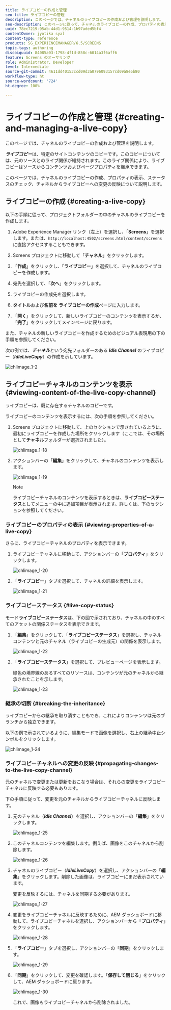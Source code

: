 ```yaml
---
title: ライブコピーの作成と管理
seo-title: ライブコピーの管理
description: このページでは、チャネルのライブコピーの作成および管理を説明します。
seo-description: このページに従って、チャネルのライブコピーの作成、プロパティの表示、ステータスの確認、チャネルからそのライブコピーへの変更の反映をおこないます。
uuid: 78ec7219-95ab-44d1-9514-1b97aded5bf4
contentOwner: jyotika syal
content-type: reference
products: SG_EXPERIENCEMANAGER/6.5/SCREENS
topic-tags: authoring
discoiquuid: 84085a03-1798-4f1d-858c-6014a3f6aff6
feature: Screens のオーサリング
role: Administrator, Developer
level: Intermediate
source-git-commit: 4611dd40153ccd09d3a0796093157cd09a8e5b80
workflow-type: ht
source-wordcount: '724'
ht-degree: 100%

---
```



# ライブコピーの作成と管理 {#creating-and-managing-a-live-copy}

このページでは、チャネルのライブコピーの作成および管理を説明します。

***ライブコピー***&#x200B;は、特定のサイトコンテンツのコピーです。このコピーについては、元のソースとのライブ関係が維持されます。このライブ関係により、ライブコピーはソースからコンテンツおよびページプロパティを継承できます。

このページでは、チャネルのライブコピーの作成、プロパティの表示、ステータスのチェック、チャネルからライブコピーへの変更の反映について説明します。


## ライブコピーの作成 {#creating-a-live-copy}

以下の手順に従って、プロジェクトフォルダーの中のチャネルのライブコピーを作成します。

1. Adobe Experience Manager リンク（左上）を選択し、「**Screens**」を選択します。または、`http://localhost:4502/screens.html/content/screens` に直接アクセスすることもできます。

1. Screens プロジェクトに移動して「**チャネル**」をクリックします。
1. 「**作成**」をクリックし、「**ライブコピー**」を選択して、チャネルのライブコピーを作成します。

1. 宛先を選択して、「**次へ**」をクリックします。
1. ライブコピーの作成先を選択します。
1. **タイトル**&#x200B;および&#x200B;**名前を** **ライブコピーの作成**&#x200B;ページに入力します。

1. 「**開く**」をクリックして、新しいライブコピーのコンテンツを表示するか、「**完了**」をクリックしてメインページに戻ります。

また、チャネルの新しいライブコピーを作成するためのビジュアル表現用の下の手順を参照してください。

次の例では、***チャネル***&#x200B;という宛先フォルダーのある ***Idle Channel*** のライブコピー（***IdleLiveCopy***）の作成を示しています。

![chlimage_1-2](assets/chlimage_1-2.gif)

## ライブコピーチャネルのコンテンツを表示 {#viewing-content-of-the-live-copy-channel}

ライブコピーは、既に存在するチャネルのコピーです。

ライブコピーのコンテンツを表示するには、次の手順を参照してください。

1. Screens プロジェクトに移動して、上のセクションで示されているように、最初にライブコピーを作成した場所をクリックします（ここでは、その場所として&#x200B;**チャネル**&#x200B;フォルダーが選択されました）。

   ![chlimage_1-18](assets/chlimage_1-18.png)

1. アクションバーの「**編集**」をクリックして、チャネルのコンテンツを表示します。

   ![chlimage_1-19](assets/chlimage_1-19.png)

   >[!NOTE]
   >
   >ライブコピーチャネルのコンテンツを表示するときは、**ライブコピーステータス**&#x200B;としてメニューの中に追加項目が表示されます。詳しくは、下のセクションを参照してください。

### ライブコピーのプロパティの表示 {#viewing-properties-of-a-live-copy}

さらに、ライブコピーチャネルのプロパティを表示できます。

1. ライブコピーチャネルに移動して、アクションバーの「**プロパティ**」をクリックします。

   ![chlimage_1-20](assets/chlimage_1-20.png)

1. 「**ライブコピー**」タブを選択して、チャネルの詳細を表示します。

   ![chlimage_1-21](assets/chlimage_1-21.png)

### ライブコピーステータス {#live-copy-status}

モード&#x200B;**ライブコピーステータス**&#x200B;は、下の図で示されており、チャネルの中のすべてのアセットの関係ステータスを表示できます。

1. 「**編集**」をクリックして、「**ライブコピーステータス**」を選択し、チャネルコンテンツと元のチャネル（ライブコピーの生成元）の関係を表示します。

   ![chlimage_1-22](assets/chlimage_1-22.png)

1. 「**ライブコピーステータス**」を選択して、プレビューページを表示します。

   緑色の境界線のあるすべてのリソースは、コンテンツが元のチャネルから継承されたことを示します。

   ![chlimage_1-23](assets/chlimage_1-23.png)

### 継承の切断 {#breaking-the-inheritance}

ライブコピーからの継承を取り消すこともでき、これによりコンテンツは元のブランチから独立できます。

以下の例で示されているように、編集モードで画像を選択し、右上の継承中止シンボルをクリックします。

![chlimage_1-24](assets/chlimage_1-24.png)

### ライブコピーチャネルへの変更の反映 {#propagating-changes-to-the-live-copy-channel}

元のチャネルで変更または更新をおこなう場合は、それらの変更をライブコピーチャネルに反映する必要もあります。

下の手順に従って、変更を元のチャネルからライブコピーチャネルに反映します。

1. 元のチャネル（***Idle Channel***）を選択し、アクションバーの「**編集**」をクリックします。

   ![chlimage_1-25](assets/chlimage_1-25.png)

1. このチャネルコンテンツを編集します。例えば、画像をこのチャネルから削除します。

   ![chlimage_1-26](assets/chlimage_1-26.png)

1. チャネルのライブコピー（***IdleLiveCopy***）を選択し、アクションバーの「**編集**」をクリックします。削除した画像は、ライブコピーにまだ表示されています。

   変更を反映するには、チャネルを同期する必要があります。

   ![chlimage_1-27](assets/chlimage_1-27.png)

1. 変更をライブコピーチャネルに反映するために、AEM ダッシュボードに移動して、ライブコピーチャネルを選択し、アクションバーから「**プロパティ**」をクリックします。

   ![chlimage_1-28](assets/chlimage_1-28.png)

1. 「**ライブコピー**」タブを選択し、アクションバーの「**同期**」をクリックします。

   ![chlimage_1-29](assets/chlimage_1-29.png)

1. 「**同期**」をクリックして、変更を確認します。「**保存して閉じる**」をクリックして、AEM ダッシュボードに戻ります。

   ![chlimage_1-30](assets/chlimage_1-30.png)

   これで、画像もライブコピーチャネルから削除されました。

